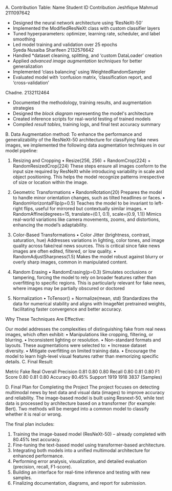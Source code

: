 A.	Contribution Table:
Name	Student ID	Contribution
Jeshfique Mahmud	2111097642	
- Designed the neural network architecture using ‘ResNeXt-50’  
- Implemented the ModifiedResNeXt class with custom classifier layers  
- Tuned hyperparameters: optimizer, learning rate, scheduler, and label smoothing  
- Led model training and validation over 25 epochs  
Syeda Nusaiba Sharifeen	2132576642
- Handled *dataset cleaning, splitting, and ‘custom DataLoader’ creation  
- Applied *advanced image augmentation techniques* for better generalization  
- Implemented ‘class balancing’ using WeightedRandomSampler  
- Evaluated model with ‘confusion matrix, ‘classification report, and ‘cross-validation’

Chadne.	2132112464
- Documented the methodology, training results, and augmentation strategies  
- Designed the *block diagram* representing the model's architecture  
- Created inference scripts for real-world testing of trained models  
- Compiled *result tables*, training logs, and final test accuracy summary  



B.	Data Augmentation method:
To enhance the performance and generalizability of the ResNeXt-50 architecture for classifying fake news images, we implemented the following data augmentation techniques in our model pipeline:
1.	Resizing and Cropping
•	Resize(256, 256) + RandomCrop(224) + RandomResizedCrop(224)
These steps ensure all images conform to the input size required by ResNeXt while introducing variability in scale and object positioning. This helps the model recognize patterns irrespective of size or location within the image.

2.	Geometric Transformations
•	RandomRotation(20)
Prepares the model to handle minor orientation changes, such as tilted headlines or faces.
•	RandomHorizontalFlip(p=0.5)
Teaches the model to be invariant to left-right flips, useful for mirrored but contextually similar images.
•	RandomAffine(degrees=15, translate=(0.1, 0.1), scale=(0.9, 1.1))
Mimics real-world variations like camera movements, zooms, and distortions, enhancing the model’s adaptability.

 
 3. Color-Based Transformations
•	Color Jitter (brightness, contrast, saturation, hue) 
 Addresses variations in lighting, color tones, and image quality across fake/real news sources. This is critical since fake news images are often edited, filtered, or low quality.
•	RandomAdjustSharpness(1.5) 
 Makes the model robust against blurry or overly sharp images, common in manipulated content.
4.	Random Erasing
•	RandomErasing(p=0.3)
Simulates occlusions or tampering, forcing the model to rely on broader features rather than overfitting to specific regions. This is particularly relevant for fake news, where images may be partially obscured or doctored
5.	Normalization
•	ToTensor() + Normalize(mean, std)
Standardizes the data for numerical stability and aligns with ImageNet pretrained weights, facilitating faster convergence and better accuracy.

Why These Techniques Are Effective:

Our model addresses the complexities of distinguishing fake from real news images, which often exhibit:
•	Manipulations like cropping, filtering, or blurring.
•	Inconsistent lighting or resolution.
•	Non-standard formats and layouts.
These augmentations were selected to:
•	Increase dataset diversity.
•	Mitigate overfitting on limited training data.
•	Encourage the model to learn high-level visual features rather than memorizing specific details.
C.	Final Result:




Metric	  Fake	 Real	 Overall
Precision 0.81	0.80	0.80
Recall	  0.80	0.81	0.80
F1 Score	0.80	0.81	0.80
Accuracy			80.45%
Support 	1919	1918	3837
(Samples)





D.	Final Plan for Completing the Project
The project focuses on detecting multimodal news by text data and visual data (images) to improve accuracy and reliability. 
The image-based model is built using Resnext-50, while text data is processed by architecture based on a transformer (for example: Bert).
Two methods will be merged into a common model to classify whether it is real or wrong.




The final plan includes:
1.	Training the image-based model (ResNeXt-50) – already completed with 80.45% test accuracy.
2.	Fine-tuning the text-based model using transformer-based architecture.
3.	Integrating both models into a unified multimodal architecture for enhanced performance.
4.	Performing error analysis, visualization, and detailed evaluation (precision, recall, F1-score).
5.	Building an interface for real-time inference and testing with new samples.
6.	Finalizing documentation, diagrams, and report for submission.

